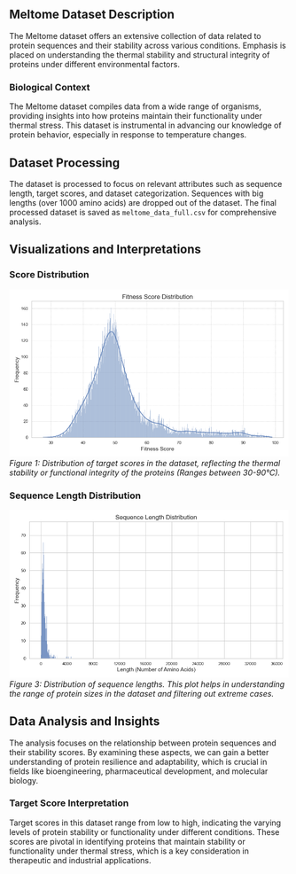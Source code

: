 ## Meltome Dataset Description
The Meltome dataset offers an extensive collection of data related to protein sequences and their stability across various conditions. Emphasis is placed on understanding the thermal stability and structural integrity of proteins under different environmental factors.

### Biological Context
The Meltome dataset compiles data from a wide range of organisms, providing insights into how proteins maintain their functionality under thermal stress. This dataset is instrumental in advancing our knowledge of protein behavior, especially in response to temperature changes.

## Dataset Processing
The dataset is processed to focus on relevant attributes such as sequence length, target scores, and dataset categorization. Sequences with big lengths (over 1000 amino acids) are dropped out of the dataset. The final processed dataset is saved as `meltome_data_full.csv` for comprehensive analysis.

## Visualizations and Interpretations

### Score Distribution
![Score Distribution](./plots/score.png)
*Figure 1: Distribution of target scores in the dataset, reflecting the thermal stability or functional integrity of the proteins (Ranges between 30-90°C).*

### Sequence Length Distribution
![Sequence Length Distribution](./plots/seq_len.png)
*Figure 3: Distribution of sequence lengths. This plot helps in understanding the range of protein sizes in the dataset and filtering out extreme cases.*

## Data Analysis and Insights
The analysis focuses on the relationship between protein sequences and their stability scores. By examining these aspects, we can gain a better understanding of protein resilience and adaptability, which is crucial in fields like bioengineering, pharmaceutical development, and molecular biology.

### Target Score Interpretation
Target scores in this dataset range from low to high, indicating the varying levels of protein stability or functionality under different conditions. These scores are pivotal in identifying proteins that maintain stability or functionality under thermal stress, which is a key consideration in therapeutic and industrial applications.

